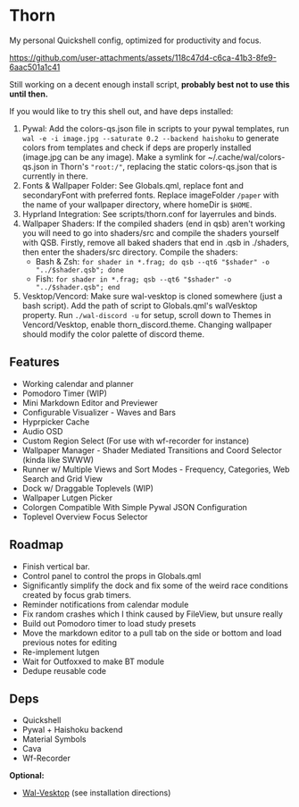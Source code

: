 # Thorn

My personal Quickshell config, optimized for productivity and focus.


https://github.com/user-attachments/assets/118c47d4-c6ca-41b3-8fe9-6aac501a1c41


Still working on a decent enough install script, __probably best not to use
this until then.__

If you would like to try this shell out, and have deps installed:

1. Pywal: Add the colors-qs.json file in scripts to your pywal templates,
run `wal -e -i image.jpg --saturate 0.2 --backend haishoku` to generate
colors from templates and check if deps are properly installed
(image.jpg can be any image). Make a symlink for ~/.cache/wal/colors-qs.json in
Thorn's `"root:/"`, replacing the static colors-qs.json that is currently
in there.
2. Fonts & Wallpaper Folder: See Globals.qml, replace font and secondaryFont
with preferred fonts. Replace imageFolder `/paper` with the name of your
wallpaper directory, where homeDir is `$HOME`.
3. Hyprland Integration: See scripts/thorn.conf for layerrules and binds.
4. Wallpaper Shaders: If the compiled shaders (end in qsb) aren't working
you will need to go into shaders/src and compile the shaders yourself
with QSB. Firstly, remove all baked shaders that end in .qsb in ./shaders,
then enter the shaders/src directory. Compile the shaders:
   - Bash & Zsh: `for shader in *.frag; do qsb --qt6 "$shader" -o "../$shader.qsb"; done`
   - Fish: `for shader in *.frag; qsb --qt6 "$shader" -o "../$shader.qsb"; end`
5. Vesktop/Vencord: Make sure wal-vesktop is cloned somewhere (just a bash script).
Add the path of script to Globals.qml's walVesktop property. Run
`./wal-discord -u` for setup, scroll down to Themes in Vencord/Vesktop, enable
thorn_discord.theme. Changing wallpaper should modify the color palette of
discord theme.

## Features

- Working calendar and planner
- Pomodoro Timer (WIP)
- Mini Markdown Editor and Previewer
- Configurable Visualizer - Waves and Bars
- Hyprpicker Cache
- Audio OSD
- Custom Region Select (For use with wf-recorder for instance)
- Wallpaper Manager - Shader Mediated Transitions and Coord Selector
(kinda like SWWW)
- Runner w/ Multiple Views and Sort Modes - Frequency, Categories, Web Search
and Grid View
- Dock w/ Draggable Toplevels (WIP)
- Wallpaper Lutgen Picker
- Colorgen Compatible With Simple Pywal JSON Configuration
- Toplevel Overview Focus Selector


## Roadmap

- Finish vertical bar.
- Control panel to control the props in Globals.qml
- Significantly simplify the dock and fix some of the weird race
conditions created by focus grab timers.
- Reminder notifications from calendar module
- Fix random crashes which I think caused by FileView, but unsure really
- Build out Pomodoro timer to load study presets
- Move the markdown editor to a pull tab on the side or bottom
and load previous notes for editing
- Re-implement lutgen
- Wait for Outfoxxed to make BT module
- Dedupe reusable code

## Deps

- Quickshell
- Pywal + Haishoku backend
- Material Symbols
- Cava
- Wf-Recorder

__Optional:__
- [Wal-Vesktop](https://github.com/entailz/wal-vesktop) (see installation directions)

